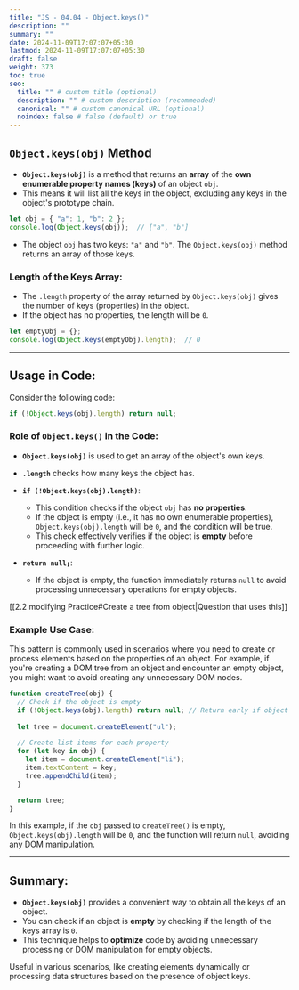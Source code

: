 ```yaml
---
title: "JS - 04.04 - Object.keys()"
description: ""
summary: ""
date: 2024-11-09T17:07:07+05:30
lastmod: 2024-11-09T17:07:07+05:30
draft: false
weight: 373
toc: true
seo:
  title: "" # custom title (optional)
  description: "" # custom description (recommended)
  canonical: "" # custom canonical URL (optional)
  noindex: false # false (default) or true
---
```



## **`Object.keys(obj)` Method**

- **`Object.keys(obj)`** is a method that returns an **array** of the **own enumerable property names (keys)** of an object `obj`.
- This means it will list all the keys in the object, excluding any keys in the object's prototype chain.
  
```js
let obj = { "a": 1, "b": 2 };
console.log(Object.keys(obj));  // ["a", "b"]
```
- The object `obj` has two keys: `"a"` and `"b"`. The `Object.keys(obj)` method returns an array of those keys.

### **Length of the Keys Array**:
- The `.length` property of the array returned by `Object.keys(obj)` gives the number of keys (properties) in the object.
- If the object has no properties, the length will be `0`.

```js
let emptyObj = {};
console.log(Object.keys(emptyObj).length);  // 0
```

---

## **Usage in Code:**

Consider the following code:
```js
if (!Object.keys(obj).length) return null;
```

### Role of `Object.keys()` in the Code:
- **`Object.keys(obj)`** is used to get an array of the object's own keys.
- **`.length`** checks how many keys the object has.

- **`if (!Object.keys(obj).length)`**:
  - This condition checks if the object `obj` has **no properties**.
  - If the object is empty (i.e., it has no own enumerable properties), `Object.keys(obj).length` will be `0`, and the condition will be true.
  - This check effectively verifies if the object is **empty** before proceeding with further logic.

- **`return null;`**:
  - If the object is empty, the function immediately returns `null` to avoid processing unnecessary operations for empty objects.

[[2.2 modifying Practice#Create a tree from object|Question that uses this]]

### Example Use Case:
This pattern is commonly used in scenarios where you need to create or process elements based on the properties of an object. For example, if you're creating a DOM tree from an object and encounter an empty object, you might want to avoid creating any unnecessary DOM nodes.

```js
function createTree(obj) {
  // Check if the object is empty
  if (!Object.keys(obj).length) return null; // Return early if object has no properties
  
  let tree = document.createElement("ul");

  // Create list items for each property
  for (let key in obj) {
    let item = document.createElement("li");
    item.textContent = key;
    tree.appendChild(item);
  }

  return tree;
}
```

In this example, if the `obj` passed to `createTree()` is empty, `Object.keys(obj).length` will be `0`, and the function will return `null`, avoiding any DOM manipulation.

---

## **Summary:**
- **`Object.keys(obj)`** provides a convenient way to obtain all the keys of an object.
- You can check if an object is **empty** by checking if the length of the keys array is `0`.
- This technique helps to **optimize** code by avoiding unnecessary processing or DOM manipulation for empty objects.

Useful in various scenarios, like creating elements dynamically or processing data structures based on the presence of object keys.
